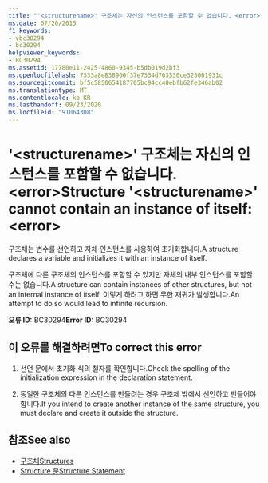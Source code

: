 ```yaml
---
title: "'<structurename>' 구조체는 자신의 인스턴스를 포함할 수 없습니다. <error>"
ms.date: 07/20/2015
f1_keywords:
- vbc30294
- bc30294
helpviewer_keywords:
- BC30294
ms.assetid: 17780e11-2425-4860-9345-b5db019d2bf3
ms.openlocfilehash: 7333a8e838900f37e7334d763530ce325001931c
ms.sourcegitcommit: bf5c5850654187705bc94cc40ebfb62fe346ab02
ms.translationtype: MT
ms.contentlocale: ko-KR
ms.lasthandoff: 09/23/2020
ms.locfileid: "91064308"
---
```

# <a name="structure-structurename-cannot-contain-an-instance-of-itself-error"></a><span data-ttu-id="fd408-102">'\<structurename>' 구조체는 자신의 인스턴스를 포함할 수 없습니다. \<error></span><span class="sxs-lookup"><span data-stu-id="fd408-102">Structure '\<structurename>' cannot contain an instance of itself: \<error></span></span>

<span data-ttu-id="fd408-103">구조체는 변수를 선언하고 자체 인스턴스를 사용하여 초기화합니다.</span><span class="sxs-lookup"><span data-stu-id="fd408-103">A structure declares a variable and initializes it with an instance of itself.</span></span>  
  
 <span data-ttu-id="fd408-104">구조체에 다른 구조체의 인스턴스를 포함할 수 있지만 자체의 내부 인스턴스를 포함할 수는 없습니다.</span><span class="sxs-lookup"><span data-stu-id="fd408-104">A structure can contain instances of other structures, but not an internal instance of itself.</span></span> <span data-ttu-id="fd408-105">이렇게 하려고 하면 무한 재귀가 발생합니다.</span><span class="sxs-lookup"><span data-stu-id="fd408-105">An attempt to do so would lead to infinite recursion.</span></span>  
  
 <span data-ttu-id="fd408-106">**오류 ID:** BC30294</span><span class="sxs-lookup"><span data-stu-id="fd408-106">**Error ID:** BC30294</span></span>  
  
## <a name="to-correct-this-error"></a><span data-ttu-id="fd408-107">이 오류를 해결하려면</span><span class="sxs-lookup"><span data-stu-id="fd408-107">To correct this error</span></span>  
  
1. <span data-ttu-id="fd408-108">선언 문에서 초기화 식의 철자를 확인합니다.</span><span class="sxs-lookup"><span data-stu-id="fd408-108">Check the spelling of the initialization expression in the declaration statement.</span></span>  
  
2. <span data-ttu-id="fd408-109">동일한 구조체의 다른 인스턴스를 만들려는 경우 구조체 밖에서 선언하고 만들어야 합니다.</span><span class="sxs-lookup"><span data-stu-id="fd408-109">If you intend to create another instance of the same structure, you must declare and create it outside the structure.</span></span>  
  
## <a name="see-also"></a><span data-ttu-id="fd408-110">참조</span><span class="sxs-lookup"><span data-stu-id="fd408-110">See also</span></span>

- [<span data-ttu-id="fd408-111">구조체</span><span class="sxs-lookup"><span data-stu-id="fd408-111">Structures</span></span>](../programming-guide/language-features/data-types/structures.md)
- [<span data-ttu-id="fd408-112">Structure 문</span><span class="sxs-lookup"><span data-stu-id="fd408-112">Structure Statement</span></span>](../language-reference/statements/structure-statement.md)
